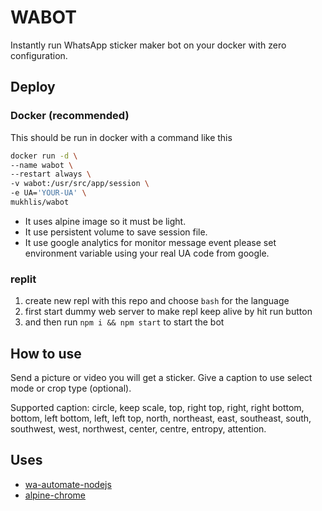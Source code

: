 # WABOT
Instantly run WhatsApp sticker maker bot on your docker with zero configuration.

## Deploy
### Docker (recommended)
This should be run in docker with a command like this
```bash
docker run -d \
--name wabot \
--restart always \
-v wabot:/usr/src/app/session \
-e UA='YOUR-UA' \
mukhlis/wabot
```
* It uses alpine image so it must be light. 
* It use persistent volume to save session file. 
* It use google analytics for monitor message event please set environment variable using your real UA code from google. 

### replit
1. create new repl with this repo and choose `bash` for the language 
2. first start dummy web server to make repl keep alive by hit run button
3. and then run `npm i && npm start` to start the bot

## How to use
Send a picture or video you will get a sticker. Give a caption to use select mode or crop type (optional).

Supported caption: circle, keep scale, top, right top, right, right bottom, bottom, left bottom, left, left top, north, northeast, east, southeast, south, southwest, west, northwest, center, centre, entropy, attention.

## Uses
* [wa-automate-nodejs](https://github.com/open-wa/wa-automate-nodejs)
* [alpine-chrome](https://github.com/Zenika/alpine-chrome)